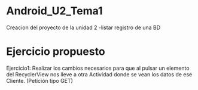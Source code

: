 # Android_U2_Tema1
Creacion del proyecto de la unidad 2
-listar registro de una BD
# Ejercicio propuesto
 Ejercicio1: Realizar los cambios necesarios para que al pulsar un
elemento del RecyclerView nos lleve a otra Actividad donde se vean los
datos de ese Cliente. (Petición tipo GET)
